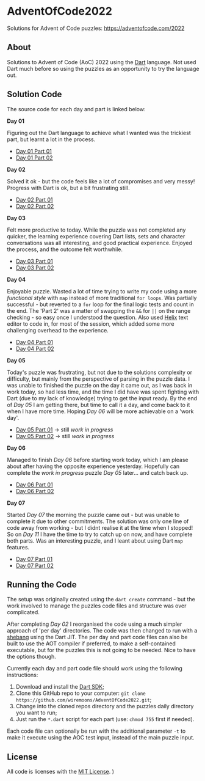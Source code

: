 # AdventOfCode2022

Solutions for Advent of Code puzzles: https://adventofcode.com/2022

## About

Solutions to Advent of Code (AoC) 2022 using the [Dart](https://dart.dev/)
language. Not used Dart much before so using the puzzles as an opportunity to
try the language out.

## Solution Code

The source code for each day and part is linked below:

**Day 01**

Figuring out the Dart language to achieve what I wanted was the trickiest part,
but learnt a lot in the process.

- [Day 01 Part 01](./day01/day_01_part_01.dart)
- [Day 01 Part 02](./day01/day_01_part_02.dart)

**Day 02**

Solved it ok - but the code feels like a lot of compromises and very messy!
Progress with Dart is ok, but a bit frustrating still.

- [Day 02 Part 01](./day02/day_02_part_01.dart)
- [Day 02 Part 02](./day02/day_02_part_02.dart)

**Day 03**

Felt more productive to today. While the puzzle was not completed any quicker,
the learning experience covering Dart lists, sets and character conversations
was all interesting, and good practical experience. Enjoyed the process, and the
outcome felt worthwhile.

- [Day 03 Part 01](./day03/day_03_part_01.dart)
- [Day 03 Part 02](./day03/day_03_part_02.dart)

**Day 04**

Enjoyable puzzle. Wasted a lot of time trying to write my code using a more
_functional style_ with `map` instead of more traditional `for loops`. Was
partially successful - but reverted to a `for` loop for the final logic tests
and count in the end. The 'Part 2' was a matter of swapping the `&&` for `||` on
the range checking - so easy once I understood the question. Also used
[Helix](https://helix-editor.com) text editor to code in, for most of the
session, which added some more challenging overhead to the experience.

- [Day 04 Part 01](./day04/day_04_part_01.dart)
- [Day 04 Part 02](./day04/day_04_part_02.dart)

**Day 05**

Today's puzzle was frustrating, but not due to the solutions complexity or
difficulty, but mainly from the perspective of parsing in the puzzle data. I was
unable to finished the puzzle on the day it came out, as I was back in work
today, so had less time, and the time I did have was spent fighting with Dart
(due to my lack of knowledge) trying to get the input ready. By the end of _Day
05_ I am getting there, but time to call it a day, and come back to it when I
have more time. Hoping _Day 06_ will be more achievable on a 'work day'.

- [Day 05 Part 01](./day05/day_05_part_01.dart) -> still _work in progress_
- [Day 05 Part 02](./day05/day_05_part_02.dart) -> still _work in progress_

**Day 06**

Managed to finish _Day 06_ before starting work today, which I am please about
after having the opposite experience yesterday. Hopefully can complete the _work
in progress_ puzzle _Day 05_ later... and catch back up.

- [Day 06 Part 01](./day06/day_06_part_01.dart)
- [Day 06 Part 02](./day06/day_06_part_02.dart)

**Day 07**

Started _Day 07_ the morning the puzzle came out - but was unable to complete it
due to other commitments. The solution was only one line of code away from
working - but I didnt realise it at the time when I stopped! So on _Day 11_ I
have the time to try to catch up on now, and have complete both parts. Was an
interesting puzzle, and I leant about using Dart `map` features.

- [Day 07 Part 01](./day07/day_07_part_01.dart)
- [Day 07 Part 02](./day07/day_07_part_02.dart)

## Running the Code

The setup was originally created using the `dart create` command - but the work
involved to manage the puzzles code files and structure was over complicated.

After completing _Day 02_ I reorganised the code using a much simpler approach
of 'per day' directories. The code was then changed to run with a
[shebang](https://stackoverflow.com/a/22583962/13106309) using the Dart JIT. The
per day and part code files can also be built to use the AOT compiler if
preferred, to make a self-contained executable, but for the puzzles this is not
going to be needed. Nice to have the options though.

Currently each day and part code file should work using the following
instructions:

1. Download and install the [Dart SDK](https://dart.dev/get-dart);
2. Clone this GitHub repo to your computer:
   `git clone https://github.com/wiremoons/AdventOfCode2022.git`;
3. Change into the cloned repos directory and the puzzles daily directory you
   want to run;
4. Just run the `*.dart` script for each part (use: `chmod 755` first if
   needed).

Each code file can optionally be run with the additional parameter `-t` to make
it execute using the AOC test input, instead of the main puzzle input.

## License

All code is licenses with the [MIT License](./LICENSE). )
